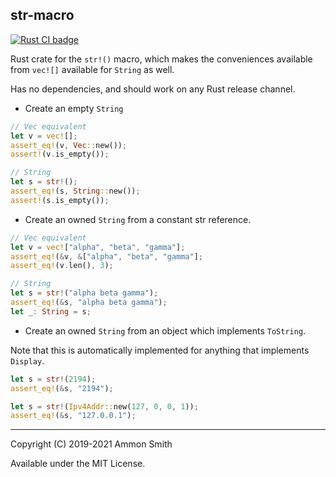 ## str-macro

<p>
  <a href="https://github.com/emmiegit/str-macro/actions?query=workflow%3A%22Rust+CI%22">
    <img src="https://github.com/emmiegit/str-macro/workflows/Rust%20CI/badge.svg"
         alt="Rust CI badge">
  </a>
</p>

Rust crate for the `str!()` macro, which makes the conveniences available from `vec![]` available for `String` as well.

Has no dependencies, and should work on any Rust release channel.

* Create an empty `String`

```rust
// Vec equivalent
let v = vec![];
assert_eq!(v, Vec::new());
assert!(v.is_empty());

// String
let s = str!();
assert_eq!(s, String::new());
assert!(s.is_empty());
```

* Create an owned `String` from a constant str reference.

```rust
// Vec equivalent
let v = vec!["alpha", "beta", "gamma"];
assert_eq!(&v, &["alpha", "beta", "gamma"];
assert_eq!(v.len(), 3);

// String
let s = str!("alpha beta gamma");
assert_eq!(&s, "alpha beta gamma");
let _: String = s;
```

* Create an owned `String` from an object which implements `ToString`.

Note that this is automatically implemented for anything that implements `Display`.

```rust
let s = str!(2194);
assert_eq!(&s, "2194");

let s = str!(Ipv4Addr::new(127, 0, 0, 1));
assert_eq!(&s, "127.0.0.1");
```

----

Copyright (C) 2019-2021 Ammon Smith

Available under the MIT License.
